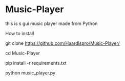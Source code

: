 # Music-Player
this is s gui music player made from Python


How to install 

git clone https://github.com/Haardispro/Music-Player/

cd Music-Player

pip install -r requirements.txt

python music_player.py
